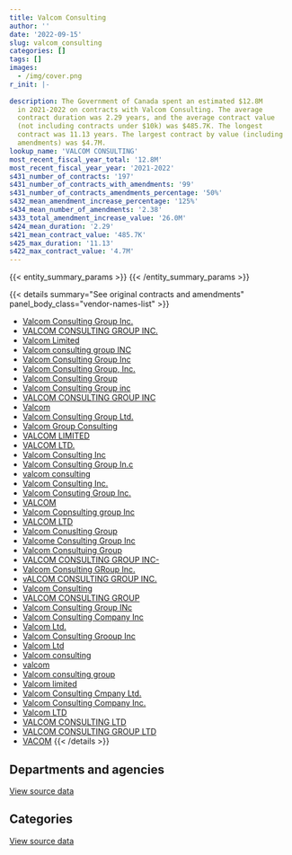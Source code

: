 ```yaml
---
title: Valcom Consulting
author: ''
date: '2022-09-15'
slug: valcom_consulting
categories: []
tags: []
images:
  - /img/cover.png
r_init: |-
  
description: The Government of Canada spent an estimated $12.8M
  in 2021-2022 on contracts with Valcom Consulting. The average
  contract duration was 2.29 years, and the average contract value
  (not including contracts under $10k) was $485.7K. The longest
  contract was 11.13 years. The largest contract by value (including
  amendments) was $4.7M.
lookup_name: 'VALCOM CONSULTING'
most_recent_fiscal_year_total: '12.8M'
most_recent_fiscal_year_year: '2021-2022'
s431_number_of_contracts: '197'
s431_number_of_contracts_with_amendments: '99'
s431_number_of_contracts_amendments_percentage: '50%'
s432_mean_amendment_increase_percentage: '125%'
s434_mean_number_of_amendments: '2.38'
s433_total_amendment_increase_value: '26.0M'
s424_mean_duration: '2.29'
s421_mean_contract_value: '485.7K'
s425_max_duration: '11.13'
s422_max_contract_value: '4.7M'
---
```


<script src="/rmarkdown-libs/htmlwidgets/htmlwidgets.js"></script>
<link href="/rmarkdown-libs/datatables-css/datatables-crosstalk.css" rel="stylesheet" />
<script src="/rmarkdown-libs/datatables-binding/datatables.js"></script>
<script src="/rmarkdown-libs/jquery/jquery-3.6.0.min.js"></script>
<link href="/rmarkdown-libs/dt-core-bootstrap/css/dataTables.bootstrap.min.css" rel="stylesheet" />
<link href="/rmarkdown-libs/dt-core-bootstrap/css/dataTables.bootstrap.extra.css" rel="stylesheet" />
<script src="/rmarkdown-libs/dt-core-bootstrap/js/jquery.dataTables.min.js"></script>
<script src="/rmarkdown-libs/dt-core-bootstrap/js/dataTables.bootstrap.min.js"></script>
<link href="/rmarkdown-libs/crosstalk/css/crosstalk.min.css" rel="stylesheet" />
<script src="/rmarkdown-libs/crosstalk/js/crosstalk.min.js"></script>
<script src="/rmarkdown-libs/htmlwidgets/htmlwidgets.js"></script>
<link href="/rmarkdown-libs/datatables-css/datatables-crosstalk.css" rel="stylesheet" />
<script src="/rmarkdown-libs/datatables-binding/datatables.js"></script>
<script src="/rmarkdown-libs/jquery/jquery-3.6.0.min.js"></script>
<link href="/rmarkdown-libs/dt-core-bootstrap/css/dataTables.bootstrap.min.css" rel="stylesheet" />
<link href="/rmarkdown-libs/dt-core-bootstrap/css/dataTables.bootstrap.extra.css" rel="stylesheet" />
<script src="/rmarkdown-libs/dt-core-bootstrap/js/jquery.dataTables.min.js"></script>
<script src="/rmarkdown-libs/dt-core-bootstrap/js/dataTables.bootstrap.min.js"></script>
<link href="/rmarkdown-libs/crosstalk/css/crosstalk.min.css" rel="stylesheet" />
<script src="/rmarkdown-libs/crosstalk/js/crosstalk.min.js"></script>

{{< entity_summary_params >}}
{{< /entity_summary_params >}}

{{< details summary="See original contracts and amendments" panel_body_class="vendor-names-list" >}}
- [Valcom Consulting Group Inc.](https://search.open.canada.ca/en/ct/?sort=contract_value_f%20desc&page=1&search_text=%22Valcom%20Consulting%20Group%20Inc.%22)
- [VALCOM CONSULTING GROUP INC.](https://search.open.canada.ca/en/ct/?sort=contract_value_f%20desc&page=1&search_text=%22VALCOM%20CONSULTING%20GROUP%20INC.%22)
- [Valcom Limited](https://search.open.canada.ca/en/ct/?sort=contract_value_f%20desc&page=1&search_text=%22Valcom%20Limited%22)
- [Valcom consulting group INC](https://search.open.canada.ca/en/ct/?sort=contract_value_f%20desc&page=1&search_text=%22Valcom%20consulting%20group%20INC%22)
- [Valcom Consulting Group Inc](https://search.open.canada.ca/en/ct/?sort=contract_value_f%20desc&page=1&search_text=%22Valcom%20Consulting%20Group%20Inc%22)
- [Valcom Consulting Group, Inc.](https://search.open.canada.ca/en/ct/?sort=contract_value_f%20desc&page=1&search_text=%22Valcom%20Consulting%20Group%2c%20Inc.%22)
- [Valcom Consulting Group](https://search.open.canada.ca/en/ct/?sort=contract_value_f%20desc&page=1&search_text=%22Valcom%20Consulting%20Group%22)
- [Valcom Consulting Group inc](https://search.open.canada.ca/en/ct/?sort=contract_value_f%20desc&page=1&search_text=%22Valcom%20Consulting%20Group%20inc%22)
- [VALCOM CONSULTING GROUP INC](https://search.open.canada.ca/en/ct/?sort=contract_value_f%20desc&page=1&search_text=%22VALCOM%20CONSULTING%20GROUP%20INC%22)
- [Valcom](https://search.open.canada.ca/en/ct/?sort=contract_value_f%20desc&page=1&search_text=%22Valcom%22)
- [Valcom Consulting Group Ltd.](https://search.open.canada.ca/en/ct/?sort=contract_value_f%20desc&page=1&search_text=%22Valcom%20Consulting%20Group%20Ltd.%22)
- [Valcom Group Consulting](https://search.open.canada.ca/en/ct/?sort=contract_value_f%20desc&page=1&search_text=%22Valcom%20Group%20Consulting%22)
- [VALCOM LIMITED](https://search.open.canada.ca/en/ct/?sort=contract_value_f%20desc&page=1&search_text=%22VALCOM%20LIMITED%22)
- [VALCOM LTD.](https://search.open.canada.ca/en/ct/?sort=contract_value_f%20desc&page=1&search_text=%22VALCOM%20LTD.%22)
- [Valcom Consulting Inc](https://search.open.canada.ca/en/ct/?sort=contract_value_f%20desc&page=1&search_text=%22Valcom%20Consulting%20Inc%22)
- [Valcom Consulting Group In.c](https://search.open.canada.ca/en/ct/?sort=contract_value_f%20desc&page=1&search_text=%22Valcom%20Consulting%20Group%20In.c%22)
- [valcom consulting](https://search.open.canada.ca/en/ct/?sort=contract_value_f%20desc&page=1&search_text=%22valcom%20consulting%22)
- [Valcom Consulting Inc.](https://search.open.canada.ca/en/ct/?sort=contract_value_f%20desc&page=1&search_text=%22Valcom%20Consulting%20Inc.%22)
- [Valcom Consuting Group Inc.](https://search.open.canada.ca/en/ct/?sort=contract_value_f%20desc&page=1&search_text=%22Valcom%20Consuting%20Group%20Inc.%22)
- [VALCOM](https://search.open.canada.ca/en/ct/?sort=contract_value_f%20desc&page=1&search_text=%22VALCOM%22)
- [Valcom Copnsulting group Inc](https://search.open.canada.ca/en/ct/?sort=contract_value_f%20desc&page=1&search_text=%22Valcom%20Copnsulting%20group%20Inc%22)
- [VALCOM LTD](https://search.open.canada.ca/en/ct/?sort=contract_value_f%20desc&page=1&search_text=%22VALCOM%20LTD%22)
- [Valcom Conuslting Group](https://search.open.canada.ca/en/ct/?sort=contract_value_f%20desc&page=1&search_text=%22Valcom%20Conuslting%20Group%22)
- [Valcome Consulting Group Inc](https://search.open.canada.ca/en/ct/?sort=contract_value_f%20desc&page=1&search_text=%22Valcome%20Consulting%20Group%20Inc%22)
- [Valcom Consultuing Group](https://search.open.canada.ca/en/ct/?sort=contract_value_f%20desc&page=1&search_text=%22Valcom%20Consultuing%20Group%22)
- [VALCOM CONSULTING GROUP INC-](https://search.open.canada.ca/en/ct/?sort=contract_value_f%20desc&page=1&search_text=%22VALCOM%20CONSULTING%20GROUP%20INC-%22)
- [Valcom Consulting GRoup Inc.](https://search.open.canada.ca/en/ct/?sort=contract_value_f%20desc&page=1&search_text=%22Valcom%20Consulting%20GRoup%20Inc.%22)
- [vALCOM CONSULTING GROUP INC.](https://search.open.canada.ca/en/ct/?sort=contract_value_f%20desc&page=1&search_text=%22vALCOM%20CONSULTING%20GROUP%20INC.%22)
- [Valcom Consulting](https://search.open.canada.ca/en/ct/?sort=contract_value_f%20desc&page=1&search_text=%22Valcom%20Consulting%22)
- [VALCOM CONSULTING GROUP](https://search.open.canada.ca/en/ct/?sort=contract_value_f%20desc&page=1&search_text=%22VALCOM%20CONSULTING%20GROUP%22)
- [Valcom Consulting Group INc](https://search.open.canada.ca/en/ct/?sort=contract_value_f%20desc&page=1&search_text=%22Valcom%20Consulting%20Group%20INc%22)
- [Valcom Consulting Company Inc](https://search.open.canada.ca/en/ct/?sort=contract_value_f%20desc&page=1&search_text=%22Valcom%20Consulting%20Company%20Inc%22)
- [Valcom Ltd.](https://search.open.canada.ca/en/ct/?sort=contract_value_f%20desc&page=1&search_text=%22Valcom%20Ltd.%22)
- [Valcom Consulting Grooup Inc](https://search.open.canada.ca/en/ct/?sort=contract_value_f%20desc&page=1&search_text=%22Valcom%20Consulting%20Grooup%20Inc%22)
- [Valcom Ltd](https://search.open.canada.ca/en/ct/?sort=contract_value_f%20desc&page=1&search_text=%22Valcom%20Ltd%22)
- [Valcom consulting](https://search.open.canada.ca/en/ct/?sort=contract_value_f%20desc&page=1&search_text=%22Valcom%20consulting%22)
- [valcom](https://search.open.canada.ca/en/ct/?sort=contract_value_f%20desc&page=1&search_text=%22valcom%22)
- [Valcom consulting group](https://search.open.canada.ca/en/ct/?sort=contract_value_f%20desc&page=1&search_text=%22Valcom%20consulting%20group%22)
- [Valcom limited](https://search.open.canada.ca/en/ct/?sort=contract_value_f%20desc&page=1&search_text=%22Valcom%20limited%22)
- [Valcom Consulting Cmpany Ltd.](https://search.open.canada.ca/en/ct/?sort=contract_value_f%20desc&page=1&search_text=%22Valcom%20Consulting%20Cmpany%20Ltd.%22)
- [Valcom Consulting Company Inc.](https://search.open.canada.ca/en/ct/?sort=contract_value_f%20desc&page=1&search_text=%22Valcom%20Consulting%20Company%20Inc.%22)
- [Valcom LTD](https://search.open.canada.ca/en/ct/?sort=contract_value_f%20desc&page=1&search_text=%22Valcom%20LTD%22)
- [VALCOM CONSULTING LTD](https://search.open.canada.ca/en/ct/?sort=contract_value_f%20desc&page=1&search_text=%22VALCOM%20CONSULTING%20LTD%22)
- [VALCOM CONSULTING GROUP LTD](https://search.open.canada.ca/en/ct/?sort=contract_value_f%20desc&page=1&search_text=%22VALCOM%20CONSULTING%20GROUP%20LTD%22)
- [VACOM](https://search.open.canada.ca/en/ct/?sort=contract_value_f%20desc&page=1&search_text=%22VACOM%22)
{{< /details >}}

## Departments and agencies

<div id="htmlwidget-1" style="width:100%;height:auto;" class="datatables html-widget"></div>
<script type="application/json" data-for="htmlwidget-1">{"x":{"style":"bootstrap","filter":"none","vertical":false,"data":[["<a href=\"/departments/cas-satj/\">Courts Administration Service<\/a>","<a href=\"/departments/dfatd-maecd/\">Global Affairs Canada<\/a>","<a href=\"/departments/dfo-mpo/\">Fisheries and Oceans Canada<\/a>","<a href=\"/departments/dnd-mdn/\">National Defence<\/a>","<a href=\"/departments/nrc-cnrc/\">National Research Council Canada<\/a>","<a href=\"/departments/pwgsc-tpsgc/\">Public Services and Procurement Canada<\/a>","<a href=\"/departments/ssc-spc/\">Shared Services Canada<\/a>"],[null,null,318695.68,13132663.6,12526.77,52597.92,435506.63],[62223.2,null,83562.49,11792239.45,null,359201.06,436699.8],[null,null,20924.83,12415797.87,null,358219.64,218349.9],[null,9790.54,58209.07,12443420.63,null,322888.39,null]],"container":"<table class=\"table table-striped table-hover row-border order-column display\">\n  <thead>\n    <tr>\n      <th>Department<\/th>\n      <th>2018-2019<\/th>\n      <th>2019-2020<\/th>\n      <th>2020-2021<\/th>\n      <th>2021-2022<\/th>\n    <\/tr>\n  <\/thead>\n<\/table>","options":{"order":[[4,"desc"]],"pageLength":10,"autoWidth":true,"columnDefs":[{"targets":1,"render":"function(data, type, row, meta) {\n    return type !== 'display' ? data : DTWidget.formatCurrency(data, \"$\", 2, 3, \",\", \".\", true, null);\n  }"},{"targets":2,"render":"function(data, type, row, meta) {\n    return type !== 'display' ? data : DTWidget.formatCurrency(data, \"$\", 2, 3, \",\", \".\", true, null);\n  }"},{"targets":3,"render":"function(data, type, row, meta) {\n    return type !== 'display' ? data : DTWidget.formatCurrency(data, \"$\", 2, 3, \",\", \".\", true, null);\n  }"},{"targets":4,"render":"function(data, type, row, meta) {\n    return type !== 'display' ? data : DTWidget.formatCurrency(data, \"$\", 2, 3, \",\", \".\", true, null);\n  }"},{"width":"16%","targets":[1,2,3,4]},{"className":"dt-right","targets":[1,2,3,4]}],"orderClasses":false}},"evals":["options.columnDefs.0.render","options.columnDefs.1.render","options.columnDefs.2.render","options.columnDefs.3.render"],"jsHooks":[]}</script>
<p class="text-right">
<a href="https://github.com/GoC-Spending/contracts-data/tree/main/data/out/vendors/valcom_consulting/summary_by_fiscal_year_by_department.csv" class="source-data-link btn btn-link">View source data</a>
</p>

## Categories

<div id="htmlwidget-2" style="width:100%;height:auto;" class="datatables html-widget"></div>
<script type="application/json" data-for="htmlwidget-2">{"x":{"style":"bootstrap","filter":"none","vertical":false,"data":[["<a href=\"/categories/facilities_and_construction/\">Facilities and construction<\/a>","<a href=\"/categories/defence/\">Defence<\/a>","<a href=\"/categories/professional_services/\">Professional services<\/a>","<a href=\"/categories/information_technology/\">Information technology<\/a>","<a href=\"/categories/industrial_products_and_services/\">Industrial products and services<\/a>","<a href=\"/categories/security_and_protection/\">Security and protection<\/a>","<a href=\"/categories/human_capital/\">Human capital<\/a>"],[5602433.21,2186805.02,4993296.75,763698.41,40324.77,null,365432.43],[3829405.22,2211723.8,5503615.9,941686.55,null,null,247494.53],[3767852.07,2779657.26,5237619.59,576569.54,25194.5,1276.25,625123.04],[1986515.14,3296141.05,5994283.46,332678.93,12755.11,155276.83,1056658.12]],"container":"<table class=\"table table-striped table-hover row-border order-column display\">\n  <thead>\n    <tr>\n      <th>Category<\/th>\n      <th>2018-2019<\/th>\n      <th>2019-2020<\/th>\n      <th>2020-2021<\/th>\n      <th>2021-2022<\/th>\n    <\/tr>\n  <\/thead>\n<\/table>","options":{"order":[[4,"desc"]],"dom":"t","pageLength":30,"autoWidth":true,"columnDefs":[{"targets":1,"render":"function(data, type, row, meta) {\n    return type !== 'display' ? data : DTWidget.formatCurrency(data, \"$\", 2, 3, \",\", \".\", true, null);\n  }"},{"targets":2,"render":"function(data, type, row, meta) {\n    return type !== 'display' ? data : DTWidget.formatCurrency(data, \"$\", 2, 3, \",\", \".\", true, null);\n  }"},{"targets":3,"render":"function(data, type, row, meta) {\n    return type !== 'display' ? data : DTWidget.formatCurrency(data, \"$\", 2, 3, \",\", \".\", true, null);\n  }"},{"targets":4,"render":"function(data, type, row, meta) {\n    return type !== 'display' ? data : DTWidget.formatCurrency(data, \"$\", 2, 3, \",\", \".\", true, null);\n  }"},{"width":"16%","targets":[1,2,3,4]},{"className":"dt-right","targets":[1,2,3,4]}],"orderClasses":false,"lengthMenu":[10,25,30,50,100]}},"evals":["options.columnDefs.0.render","options.columnDefs.1.render","options.columnDefs.2.render","options.columnDefs.3.render"],"jsHooks":[]}</script>
<p class="text-right">
<a href="https://github.com/GoC-Spending/contracts-data/tree/main/data/out/vendors/valcom_consulting/summary_by_fiscal_year_by_category.csv" class="source-data-link btn btn-link">View source data</a>
</p>
